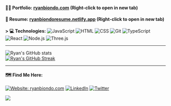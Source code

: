 <!-- Thanks for inspecting my code! I'm currently looking for opportunities as a JavaScript developer. Feel free to reach out! =] ryanbiondo.com -->

#### 👨‍💻 Portfolio: [ryanbiondo.com](https://www.ryanbiondo.com/) (Right-click to open in new tab)
#### 📃 Resume: [ryanbiondoresume.netlify.app](https://ryanbiondoresume.netlify.app/) (Right-click to open in new tab)

**> 💻 Technologies:** 
![JavaScript](https://img.shields.io/badge/-JavaScript-F7DF1E?style=for-the-badge&logo=JavaScript&logoColor=black)
![HTML](https://img.shields.io/badge/-HTML-E34F26?style=for-the-badge&logo=HTML5&logoColor=white)
![CSS](https://img.shields.io/badge/-CSS-1572B6?style=for-the-badge&logo=CSS3&logoColor=white)
![Git](https://img.shields.io/badge/-Git-F05032?style=for-the-badge&logo=git&logoColor=white)
![TypeScript](https://img.shields.io/badge/-TypeScript-007ACC?style=for-the-badge&logo=TypeScript&logoColor=white)
![React](https://img.shields.io/badge/-React-61DAFB?style=for-the-badge&logo=React&logoColor=black)
![Node.js](https://img.shields.io/badge/-Node.js-339933?style=for-the-badge&logo=Node.js&logoColor=white)
![Three.js](https://img.shields.io/badge/-Three.js-000000?style=for-the-badge&logo=Three.js&logoColor=white)

---

![Ryan's GitHub stats](https://github-readme-stats.vercel.app/api?username=Ryan-Biondo&hide=stars,contribs,issues&show_icons=true&theme=tokyonight)</br>
[![Ryan's GitHub Streak](https://streak-stats.demolab.com/?user=Ryan-Biondo&theme=tokyonight)](https://git.io/streak-stats)</br>

---
#### 🗺 Find Me Here: 

[![Website: ryanbiondo.com](https://img.shields.io/badge/-Portfolio-000000?&style=for-the-badge&logo=Google-Chrome&logoColor=white)](http://ryanbiondo.com)
[![LinkedIn](https://img.shields.io/badge/LinkedIn-%230077B5.svg?&style=for-the-badge&logo=linkedin&logoColor=white)](https://www.linkedin.com/in/ryan-biondo/)
[![Twitter](https://img.shields.io/badge/Twitter-%231DA1F2.svg?&style=for-the-badge&logo=twitter&logoColor=white)](https://twitter.com/RyanBiondo/)

![](https://komarev.com/ghpvc/?username=Ryan-Biondo&label=PROFILE+VIEWS&style=for-the-badge&color=red)

